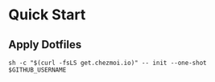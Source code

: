 # Quick Start

## Apply Dotfiles
`sh -c "$(curl -fsLS get.chezmoi.io)" -- init --one-shot $GITHUB_USERNAME`

